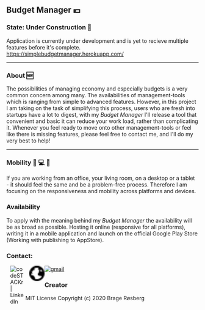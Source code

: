 ## Budget Manager  :euro:
### State: Under Construction :construction_worker:
Application is currently under development and is yet to recieve multiple features before it's complete.
https://simplebudgetmanager.herokuapp.com/
___
### About :new:
The possibilities of managing economy and especially budgets is a very common concern among many. The availabilities of management-tools which is ranging from simple to advanced features. However, in this project I am taking on the task of simplifying this process, users who are fresh into startups have a lot to digest, with my *Budget Manager* I'll release a tool that convenient and basic it can reduce your work load, rather than complicating it. Whenever you feel ready to move onto other management-tools or feel like there is missing features, please feel free to contact me, and I'll do my very best to help!
___
### Mobility :briefcase: :computer: :iphone:
If you are working from an office, your living room, on a desktop or a tablet - it should feel the same and be a problem-free process. Therefore I am focusing on the responsiveness and mobility across platforms and devices. 

### Availability 
To apply with the meaning behind my *Budget Manager* the availability will be as broad as possible. Hosting it online (responsive for all platforms), writing it in a mobile application and launch on the official Google Play Store (Working with publishing to AppStore).  

### Contact:
[<img align="left" style="margin-left: 10px;" alt="codeSTACKr | LinkedIn" width="40px" src="https://cdn.jsdelivr.net/npm/simple-icons@v3/icons/linkedin.svg" />][linkedin]
[<img align="left" style="margin-left: 10px;" alt="codeSTACKr.com" width="40px" src="https://raw.githubusercontent.com/iconic/open-iconic/master/svg/globe.svg" />][website]
<a href="mailto:bragecontact@gmail.com"><img width="40px" className="homepage__contact" alt="gmail" src="https://i.imgur.com/mo4E0Fb.png"/></a>

### Creator 
MIT License
Copyright (c) 2020 Brage Røsberg

[linkedin]: https://www.linkedin.com/in/brage-rosberg/
[website]: https://www.bragerosberg.com
